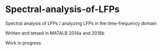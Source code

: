 # Spectral-analysis-of-LFPs
Spectral analysis of LFPs / analyzing LFPs in the time-frequency domain

Written and tetsed in MATALB 2014a and 2018b

Work in progress
